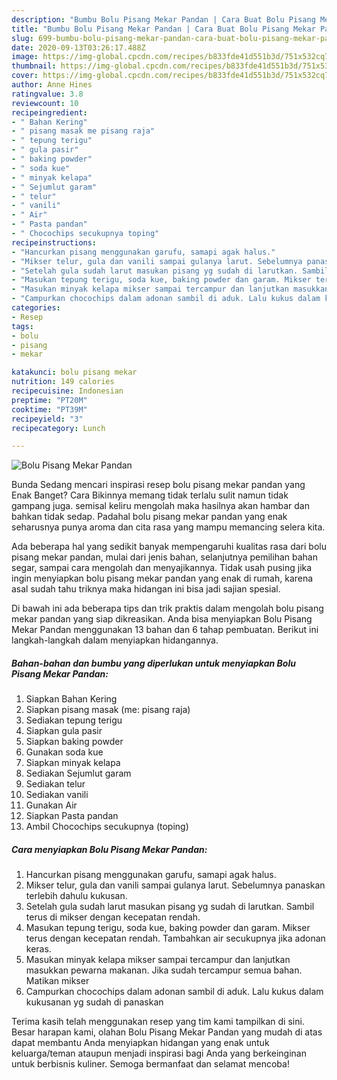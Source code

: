 ```yaml
---
description: "Bumbu Bolu Pisang Mekar Pandan | Cara Buat Bolu Pisang Mekar Pandan Yang Lezat"
title: "Bumbu Bolu Pisang Mekar Pandan | Cara Buat Bolu Pisang Mekar Pandan Yang Lezat"
slug: 699-bumbu-bolu-pisang-mekar-pandan-cara-buat-bolu-pisang-mekar-pandan-yang-lezat
date: 2020-09-13T03:26:17.488Z
image: https://img-global.cpcdn.com/recipes/b833fde41d551b3d/751x532cq70/bolu-pisang-mekar-pandan-foto-resep-utama.jpg
thumbnail: https://img-global.cpcdn.com/recipes/b833fde41d551b3d/751x532cq70/bolu-pisang-mekar-pandan-foto-resep-utama.jpg
cover: https://img-global.cpcdn.com/recipes/b833fde41d551b3d/751x532cq70/bolu-pisang-mekar-pandan-foto-resep-utama.jpg
author: Anne Hines
ratingvalue: 3.8
reviewcount: 10
recipeingredient:
- " Bahan Kering"
- " pisang masak me pisang raja"
- " tepung terigu"
- " gula pasir"
- " baking powder"
- " soda kue"
- " minyak kelapa"
- " Sejumlut garam"
- " telur"
- " vanili"
- " Air"
- " Pasta pandan"
- " Chocochips secukupnya toping"
recipeinstructions:
- "Hancurkan pisang menggunakan garufu, samapi agak halus."
- "Mikser telur, gula dan vanili sampai gulanya larut. Sebelumnya panaskan terlebih dahulu kukusan."
- "Setelah gula sudah larut masukan pisang yg sudah di larutkan. Sambil terus di mikser dengan kecepatan rendah."
- "Masukan tepung terigu, soda kue, baking powder dan garam. Mikser terus dengan kecepatan rendah. Tambahkan air secukupnya jika adonan keras."
- "Masukan minyak kelapa mikser sampai tercampur dan lanjutkan masukkan pewarna makanan. Jika sudah tercampur semua bahan. Matikan mikser"
- "Campurkan chocochips dalam adonan sambil di aduk. Lalu kukus dalam kukusanan yg sudah di panaskan"
categories:
- Resep
tags:
- bolu
- pisang
- mekar

katakunci: bolu pisang mekar 
nutrition: 149 calories
recipecuisine: Indonesian
preptime: "PT20M"
cooktime: "PT39M"
recipeyield: "3"
recipecategory: Lunch

---
```



![Bolu Pisang Mekar Pandan](https://img-global.cpcdn.com/recipes/b833fde41d551b3d/751x532cq70/bolu-pisang-mekar-pandan-foto-resep-utama.jpg)

Bunda Sedang mencari inspirasi resep bolu pisang mekar pandan yang Enak Banget? Cara Bikinnya memang tidak terlalu sulit namun tidak gampang juga. semisal keliru mengolah maka hasilnya akan hambar dan bahkan tidak sedap. Padahal bolu pisang mekar pandan yang enak seharusnya punya aroma dan cita rasa yang mampu memancing selera kita.

Ada beberapa hal yang sedikit banyak mempengaruhi kualitas rasa dari bolu pisang mekar pandan, mulai dari jenis bahan, selanjutnya pemilihan bahan segar, sampai cara mengolah dan menyajikannya. Tidak usah pusing jika ingin menyiapkan bolu pisang mekar pandan yang enak di rumah, karena asal sudah tahu triknya maka hidangan ini bisa jadi sajian spesial.




Di bawah ini ada beberapa tips dan trik praktis dalam mengolah bolu pisang mekar pandan yang siap dikreasikan. Anda bisa menyiapkan Bolu Pisang Mekar Pandan menggunakan 13 bahan dan 6 tahap pembuatan. Berikut ini langkah-langkah dalam menyiapkan hidangannya.

<!--inarticleads1-->

##### Bahan-bahan dan bumbu yang diperlukan untuk menyiapkan Bolu Pisang Mekar Pandan:

1. Siapkan  Bahan Kering
1. Siapkan  pisang masak (me: pisang raja)
1. Sediakan  tepung terigu
1. Siapkan  gula pasir
1. Siapkan  baking powder
1. Gunakan  soda kue
1. Siapkan  minyak kelapa
1. Sediakan  Sejumlut garam
1. Sediakan  telur
1. Sediakan  vanili
1. Gunakan  Air
1. Siapkan  Pasta pandan
1. Ambil  Chocochips secukupnya (toping)




<!--inarticleads2-->

##### Cara menyiapkan Bolu Pisang Mekar Pandan:

1. Hancurkan pisang menggunakan garufu, samapi agak halus.
1. Mikser telur, gula dan vanili sampai gulanya larut. Sebelumnya panaskan terlebih dahulu kukusan.
1. Setelah gula sudah larut masukan pisang yg sudah di larutkan. Sambil terus di mikser dengan kecepatan rendah.
1. Masukan tepung terigu, soda kue, baking powder dan garam. Mikser terus dengan kecepatan rendah. Tambahkan air secukupnya jika adonan keras.
1. Masukan minyak kelapa mikser sampai tercampur dan lanjutkan masukkan pewarna makanan. Jika sudah tercampur semua bahan. Matikan mikser
1. Campurkan chocochips dalam adonan sambil di aduk. Lalu kukus dalam kukusanan yg sudah di panaskan




Terima kasih telah menggunakan resep yang tim kami tampilkan di sini. Besar harapan kami, olahan Bolu Pisang Mekar Pandan yang mudah di atas dapat membantu Anda menyiapkan hidangan yang enak untuk keluarga/teman ataupun menjadi inspirasi bagi Anda yang berkeinginan untuk berbisnis kuliner. Semoga bermanfaat dan selamat mencoba!
